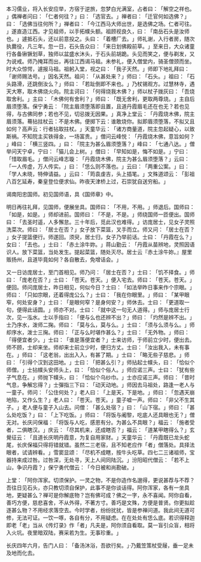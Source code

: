 本习儒业，将入长安应举，方宿于逆旅，忽梦白光满室，占者曰：​「解空之祥也。​」偶禅者问曰：​「仁者何往？​」曰：​「选官去。​」禅者曰：​「迁官何如选佛？​」曰：​「选佛当往何所？​」禅者曰：​「今江西马大师出世，是选佛之场。仁者可往。​」遂直造江西。才见祖师，以手拓幞头额。祖顾视良久，曰：​「南岳石头是汝师也。​」遽抵石头，还以前意投之。头曰：​「着槽厂去。​」师礼谢，入行者房，随次执爨役，凡三年。忽一日，石头告众曰：​「来日划佛殿前草。​」至来日，大众诸童行各备锹镢划草，独师以盆盛水沐头，于石头前胡跪。头见而笑之，便与剃发，又为说戒。师乃掩耳而出，再往江西谒马祖。未参礼，便入僧堂内，骑圣僧颈而坐。时大众惊愕，遽报马祖。祖躬入堂，视之曰：​「我子天然。​」师即下地礼拜曰：​「谢师赐法号。​」因名天然。祖问：​「从甚处来？​」师曰：​「石头。​」祖曰：​「石头路滑，还跳倒汝么？​」师曰：​「若趾倒即不来也。​」乃杖锡观方。过慧林寺，遇天大寒，取木佛烧火向。院主诃曰：​「何得烧我木佛？​」师以杖子拨灰曰：​「吾烧取舍利。​」主曰：​「木佛何有舍利？​」师曰：​「既无舍利，更取两尊烧。​」主自后眉须堕落。保宁勇云：​「院主眉须堕落即且置，且道丹霞眉毛还在也无？若也见得，与古佛同参；若也不见，切忌拨无因果。​」真净上堂云：​「丹霞烧木佛，院主眉须落。蓦拈拄杖云：不是木佛。便掷下云：谁敢烧你。拟即眉须堕落，不拟又且如何？高声云：行者拈取拄杖。​」天童华云：​「诸方商量道，院主忽起疑心，以致斯祸。不知院主买铁得金，一场富贵。​」僧问云峰悦：​「丹霞烧木佛，意旨如何？​」峰曰：​「横三竖四。​」曰：​「院主为甚么眉须堕落？​」峰曰：​「七通八达。​」僧举问天宁卓，宁曰：​「猫儿会上树。​」僧曰：​「早知如是，悔不如是。​」宁曰：​「惜取眉毛。​」僧问云峰志璇：​「丹霞烧木佛，院主为甚么眉须堕落？​」云曰：​「一人传虚，万人传实。​」曰：​「恁么则不落也。​」云曰：​「两重公案。​」曰：​「学人未晓，特伸请益。​」云曰：​「筠袁虔吉，头上插笔。​」文殊道颂云：​「彭祖八百乞延寿，秦皇登位便求仙。昨夜天津桥上过，石崇犹自送穷船。​」

谒南阳忠国师。初见国师语，具《国师章》中。

明日再往礼拜，见国师，便展坐具。国师曰：​「不用，不用。​」师退后。国师曰：​「如是，如是。​」师却进前。国师曰：​「不是，不是。​」师绕国师一匝便出。国师曰：​「去圣时遥，人多懈怠。三十年后，觅此汉也难得。​」访庞居士，见女子灵照洗菜次。师曰：​「居士在否？​」女子放下菜篮，叉手而立。师又问：​「居士在否？​」女子提篮便行。师遂回。须臾，居士归，女子乃举前话。士曰：​「丹霞在么？​」女曰：​「去也。​」士曰：​「赤土涂牛妳。​」蒋山勤云：​「丹霞从苗辨地，灵照因语识人。放下菜篮，当处发生。提起菜篮，随处灭尽。居士云『赤土涂牛妳。』屋里贩扬州，且道毕竟如何？各自散去，免增话会。​」

又一日访庞居士，至门首相见。师乃问：​「居士在否？​」士曰：​「饥不择食。​」师曰：​「庞老在否？​」士曰：​「苍天。苍天。​」便入宅去。师曰：​「苍天。苍天。​」便回。师问庞居士，昨日相见，何似今日？士曰：​「如法举昨日事来作个宗眼。​」师曰：​「只如宗眼，还着得庞公么？​」士曰：​「我在你眼里。​」师曰：​「某甲眼窄，何处安身？​」士曰：​「是眼何窄？是身何安？​」师休去。士曰：​「更道取一句，便得此话圆。​」师亦不对。士曰：​「就中这一句无人道得。​」师与庞居士行次，见一泓水。士以手指曰：​「便与么也还辨不出？​」师曰：​「灼然是辨不出。​」士乃序水，泼师二掬。师曰：​「莫与么，莫与么。​」士曰：​「须与么须与么。​」师却序水，泼士三掬。师曰：​「正与么时堪作甚么？​」士曰：​「无外物。​」师曰：​「得便宜者少。​」士曰：​「谁是落便宜者？​」士来访师，于师前立少时，便出去。师不顾，士却来坐。师却来士前立少时，便归方丈。士曰：​「汝出我入，未有事在。​」师曰：​「这老翁，出出入入，有甚了期。​」士曰：​「略无些子慈悲。​」师曰：​「引得个汉到这田地。​」士曰：​「把甚么引？​」师拈起士幞头，曰：​「恰似个师僧。​」士拈幞头安师头上，曰：​「恰似个俗人。​」师应诺三声。士曰：​「犹有些子气息在。​」师抛下幞头，曰：​「恰似个乌纱巾。​」士亦应诺三声。师曰：​「昔时气息，争解忘得？​」士彈指三下曰：​「动天动地。​」师因去马祖处，路逢一老人与一童子。师问：​「公住何处？​」老人曰：​「上是天，下是地。​」师曰：​「忽遇天崩地陷，又作么生？​」老人曰：​「苍天。苍天。​」童子嘘一声。师曰：​「非父不生其子。​」老人便与童子入山去。问僧：​「甚么处宿？​」曰：​「山下宿。​」师曰：​「甚么处吃饭？​」曰：​「上下吃饭。​」师曰：​「将饭与阇黎，吃底人还具眼也无？​」僧无对。长庆问保福：​「将饭与人吃，感恩有分。为甚么不具眼？​」福云：​「施者受者，二俱瞎汉。​」庆云：​「尽其机来，还成瞎否？​」福云：​「道某甲瞎得么？​」玄覺征云：​「且道长庆明丹霞意，为复自用家财。​」天童华云：​「丹霞既已龙头蛇尾，长庆保福只得将错就错。虽然二三老宿，且不知老应作「者」僧落处。具择法眼者，试请辨看。​」雪窦显颂：​「尽机不成瞎，按牛头吃草。四七二三诸祖师，宝器持来成过咎。过咎深，无处寻，天上人间同陆沉。​」汾阳昭代僧云：​「若不上山，争识丹霞？​」保宁勇代僧云：​「今日被和尚勘破。​」

上堂：​「阿你浑家。切须保护。一灵之物，不是你造作名邈得，更说甚荐与不荐？吾往日见石头，亦只教切须自保护，此事不是你谈话得。阿你浑家，各有一坐具地，更疑甚么？禅可是你解底物？岂有佛可成？佛之一字，永不喜闻。阿你自看，善巧方便，慈悲喜舍，不从外得，不著方寸。善巧是文殊，方便是普贤。你更拟趁逐甚么物？不用经求落空去。今时学者，纷纷扰扰，皆是参禅问道。我此间无道可修，无法可证。一饮一啄，各自有分，不用疑虑。在在处处有恁么底。若识得释迦即老「老」当从《传灯录》作「者」凡夫是，阿你须自看取。莫一盲引众盲，相将入火坑。夜里暗双陆，赛采若为生。无事珍重。​」

长庆四年六月，告门人曰：​「备汤沐浴，吾欲行矣。​」·乃戴笠策杖受屦，垂一足未及地而化去。